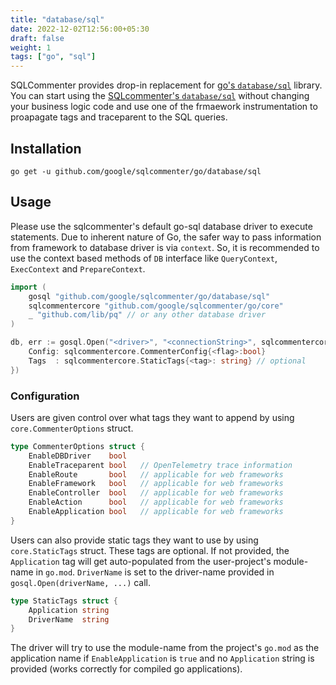 ```yaml
---
title: "database/sql"
date: 2022-12-02T12:56:00+05:30
draft: false
weight: 1
tags: ["go", "sql"]
---
```


SQLCommenter provides drop-in replacement for [go's `database/sql`](https://pkg.go.dev/database/sql) library. You can start using the [SQLcommenter's `database/sql`](https://github.com/google/sqlcommenter/tree/master/go/database/sql) without changing your business logic code and use one of the frmaework instrumentation to proapagate tags and traceparent to the SQL queries.

## Installation

```shell
go get -u github.com/google/sqlcommenter/go/database/sql
```

## Usage

Please use the sqlcommenter's default go-sql database driver to execute statements. 
Due to inherent nature of Go, the safer way to pass information from framework to database driver is via `context`. So, it is recommended to use the context based methods of `DB` interface like `QueryContext`, `ExecContext` and `PrepareContext`. 

```go
import (
    gosql "github.com/google/sqlcommenter/go/database/sql"
    sqlcommentercore "github.com/google/sqlcommenter/go/core"
    _ "github.com/lib/pq" // or any other database driver
)

db, err := gosql.Open("<driver>", "<connectionString>", sqlcommentercore.CommenterOptions{
    Config: sqlcommentercore.CommenterConfig{<flag>:bool}
    Tags  : sqlcommentercore.StaticTags{<tag>: string} // optional
})
```

### Configuration

Users are given control over what tags they want to append by using `core.CommenterOptions` struct.

```go
type CommenterOptions struct {
    EnableDBDriver    bool
    EnableTraceparent bool   // OpenTelemetry trace information
    EnableRoute       bool   // applicable for web frameworks
    EnableFramework   bool   // applicable for web frameworks
    EnableController  bool   // applicable for web frameworks
    EnableAction      bool   // applicable for web frameworks
    EnableApplication bool   // applicable for web frameworks
}
```

Users can also provide static tags they want to use by using `core.StaticTags` struct. These tags are optional. If not provided, the `Application` tag will get auto-populated from the user-project's module-name in `go.mod`. `DriverName` is set to the driver-name provided in `gosql.Open(driverName, ...)` call.

```go
type StaticTags struct {
    Application string
    DriverName  string
}
```

The driver will try to use the module-name from the project's `go.mod` as the application name if `EnableApplication` is `true` and no `Application` string is provided (works correctly for compiled go applications).